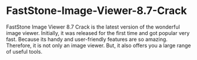 # FastStone-Image-Viewer-8.7-Crack
FastStone Image Viewer 8.7 Crack is the latest version of the wonderful image viewer. Initially, it was released for the first time and got popular very fast. Because its handy and user-friendly features are so amazing. Therefore, it is not only an image viewer. But, it also offers you a large range of useful tools. 
